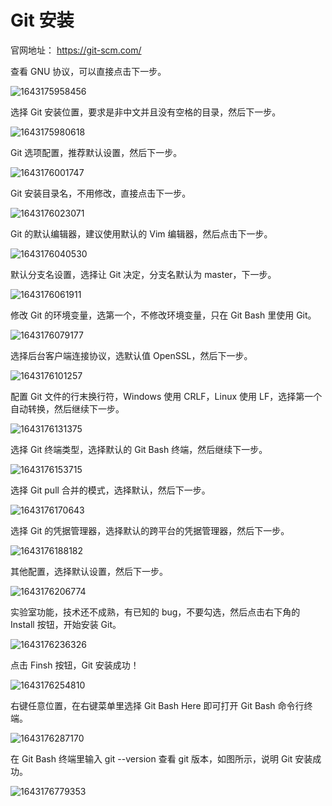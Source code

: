 # Git 安装

 官网地址： https://git-scm.com/

查看 GNU 协议，可以直接点击下一步。

![1643175958456](./images/02/01.png)

选择 Git 安装位置，要求是非中文并且没有空格的目录，然后下一步。

![1643175980618](./images/02/02.png)

Git 选项配置，推荐默认设置，然后下一步。

![1643176001747](./images/02/03.png)

Git 安装目录名，不用修改，直接点击下一步。

![1643176023071](./images/02/04.png)

Git 的默认编辑器，建议使用默认的 Vim 编辑器，然后点击下一步。

![1643176040530](./images/02/05.png)

默认分支名设置，选择让 Git 决定，分支名默认为 master，下一步。

![1643176061911](./images/02/06.png)

修改 Git 的环境变量，选第一个，不修改环境变量，只在 Git Bash 里使用 Git。

![1643176079177](./images/02/07.png)

选择后台客户端连接协议，选默认值 OpenSSL，然后下一步。

![1643176101257](./images/02/08.png)

配置 Git 文件的行末换行符，Windows 使用 CRLF，Linux 使用 LF，选择第一个自动转换，然后继续下一步。

![1643176131375](./images/02/09.png)

选择 Git 终端类型，选择默认的 Git Bash 终端，然后继续下一步。

![1643176153715](./images/02/10.png)

选择 Git pull 合并的模式，选择默认，然后下一步。

![1643176170643](./images/02/11.png)

选择 Git 的凭据管理器，选择默认的跨平台的凭据管理器，然后下一步。

![1643176188182](./images/02/12.png)

其他配置，选择默认设置，然后下一步。

![1643176206774](./images/02/13.png)

实验室功能，技术还不成熟，有已知的 bug，不要勾选，然后点击右下角的 Install
按钮，开始安装 Git。

![1643176236326](./images/02/14.png)

点击 Finsh 按钮，Git 安装成功！

![1643176254810](./images/02/15.png)

右键任意位置，在右键菜单里选择 Git Bash Here 即可打开 Git Bash 命令行终端。

![1643176287170](./images/02/16.png)

在 Git Bash 终端里输入 git --version 查看 git 版本，如图所示，说明 Git 安装成功。

![1643176779353](./images/02/17.png)


